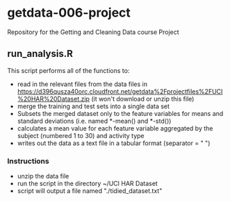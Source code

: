 getdata-006-project
===================

Repository for the Getting and Cleaning Data course Project

## run_analysis.R
This script performs all of the functions to:

* read in the relevant files from the data files in https://d396qusza40orc.cloudfront.net/getdata%2Fprojectfiles%2FUCI%20HAR%20Dataset.zip (it won't download or unzip this file)
* merge the training and test sets into a single data set
* Subsets the merged dataset only to the feature variables for means and standard deviations (i.e. named *-mean() and *-std()) 
* calculates a mean value for each feature variable aggregated by the subject (numbered 1 to 30) and activity type
* writes out the data as a text file in a tabular format (separator = " ")

### Instructions

* unzip the data file
* run the script in the directory ~/UCI HAR Dataset
* script will output a file named "./tidied_dataset.txt"


